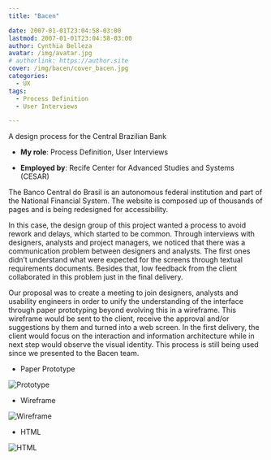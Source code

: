 ```yaml
---
title: "Bacen"

date: 2007-01-01T23:04:58-03:00
lastmod: 2007-01-01T23:04:58-03:00
author: Cynthia Belleza
avatar: /img/avatar.jpg
# authorlink: https://author.site
cover: /img/bacen/cover_bacen.jpg
categories:
  - UX 
tags:
  - Process Definition
  - User Interviews

---
```


A design process for the Central Brazilian Bank

<!--more-->

* **My role**: Process Definition, User Interviews

* **Employed by**: Recife Center for Advanced Studies and Systems (CESAR)

The Banco Central do Brasil is an autonomous federal institution and part of the National Financial System. The website is composed up of thousands of pages and is being redesigned for accessibility.

In this case, the design group of this project wanted a process to avoid rework and delays, which started to be common.  Through interviews with designers, analysts and project managers, we noticed that there was a communication problem between designers and analysts. The first ones didn’t understand what were expected for the screens through textual requirements documents. Besides that, low feedback from the client collaborated in this problem just in the final delivery. 

Our proposal was to create a meeting to join designers, analysts and usability engineers in order to unify the understanding of the interface through paper prototyping beyond evolving this in a wireframe. This wireframe would be sent to the client, receive the approval and/or suggestions by them and turned into a web screen. In the first delivery, the client would focus on the interaction and information architecture while in next step would observe the visual identity. This process is still being used since we presented to the Bacen team.

* Paper Prototype

![Prototype](/img/bacen/prot.jpg)

* Wireframe

![Wireframe](/img/bacen/wireframe.jpg)

* HTML

![HTML](/img/bacen/html.jpg)


